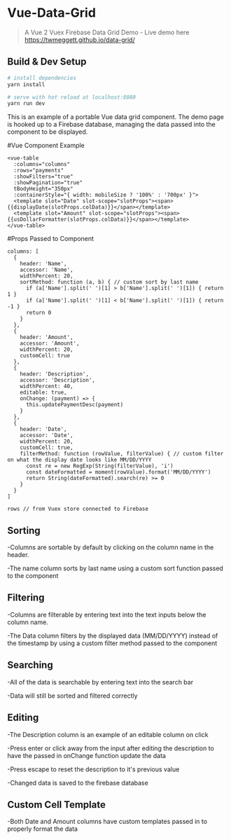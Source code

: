 # Vue-Data-Grid

> A Vue 2 Vuex Firebase Data Grid Demo -
Live demo here https://twmeggett.github.io/data-grid/

## Build & Dev Setup

``` bash
# install dependencies
yarn install

# serve with hot reload at localhost:8080
yarn run dev
```

This is an example of a portable Vue data grid component.
The demo page is hooked up to a Firebase database, managing the data passed into the component to be displayed.

#Vue Component Example
```
<vue-table
  :columns="columns"
  :rows="payments"
  :showFilters="true"
  :showPagination="true"
  tBodyHeight="350px"
  :containerStyle="{ width: mobileSize ? '100%' : '700px' }">
  <template slot="Date" slot-scope="slotProps"><span>{{displayDate(slotProps.colData)}}</span></template>
  <template slot="Amount" slot-scope="slotProps"><span>{{usDollarFormatter(slotProps.colData)}}</span></template>
</vue-table>
```

#Props Passed to Component
```
columns: [
  {
    header: 'Name',
    accessor: 'Name',
    widthPercent: 20,
    sortMethod: function (a, b) { // custom sort by last name
      if (a['Name'].split(' ')[1] > b['Name'].split(' ')[1]) { return 1 }
      if (a['Name'].split(' ')[1] < b['Name'].split(' ')[1]) { return -1 }
      return 0
    }
  },
  {
    header: 'Amount',
    accessor: 'Amount',
    widthPercent: 20,
    customCell: true
  },
  {
    header: 'Description',
    accessor: 'Description',
    widthPercent: 40,
    editable: true,
    onChange: (payment) => {
      this.updatePaymentDesc(payment)
    }
  },
  {
    header: 'Date',
    accessor: 'Date',
    widthPercent: 20,
    customCell: true,
    filterMethod: function (rowValue, filterValue) { // custom filter on what the display date looks like MM/DD/YYYY
      const re = new RegExp(String(filterValue), 'i')
      const dateFormatted = moment(rowValue).format('MM/DD/YYYY')
      return String(dateFormatted).search(re) >= 0
    }
  }
]

rows // from Vuex store connected to Firebase
```
## Sorting

-Columns are sortable by default by clicking on the column name in the header.

-The name column sorts by last name using a custom sort function passed to the component

## Filtering

-Columns are filterable by entering text into the text inputs below the column name.

-The Data column filters by the displayed data (MM/DD/YYYY) instead of the timestamp by using a custom filter method passed to the component

## Searching

-All of the data is searchable by entering text into the search bar

-Data will still be sorted and filtered correctly

## Editing

-The Description column is an example of an editable column on click

-Press enter or click away from the input after editing the description to have the passed in onChange function update the data

-Press escape to reset the description to it's previous value

-Changed data is saved to the firebase database

## Custom Cell Template

-Both Date and Amount columns have custom templates passed in to properly format the data  
